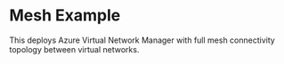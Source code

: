 # Mesh Example

This deploys Azure Virtual Network Manager with full mesh connectivity topology between virtual networks.
